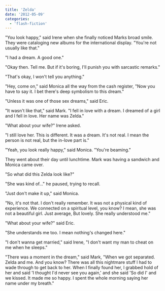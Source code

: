 ```yaml
---
title: 'Zelda'
date: '2012-05-09'
categories:
  - 'flash-fiction'
---
```


"You look happy," said Irene when she finally noticed Marks broad smile. They
were cataloging new albums for the international display. "You're not usually
like that."

<!-- truncate -->


"I had a dream. A good one."

"Okay then. Tell me. But if it's boring, I'll punish you with sarcastic
remarks."

"That's okay, I won't tell you anything."

"Hey, come on," said Monica all the way from the cash register, "Now you have to
say it. I bet there's deep symbolism to this dream."

"Unless it was one of those sex dreams," said Eric.

"It wasn't like that," said Mark. "I fell in love with a dream. I dreamed of a
girl and I fell in love. Her name was Zelda."

"What about your wife?" Irene asked.

"I still love her. This is different. It was a dream. It's not real. I mean the
person is not real, but the in-love part is."

"Yeah, you look really happy," said Monica. "You're beaming."

They went about their day until lunchtime. Mark was having a sandwich and Monica
came over.

"So what did this Zelda look like?"

"She was kind of..." he paused, trying to recall.

"Just don't make it up," said Monica.

"No, it's not that. I don't really remember. It was not a physical kind of
experience. We connected on a spiritual level, you know? I mean, she was not a
beautiful girl. Just average, But lovely. She really understood me."

"What about your wife?" said Eric.

"She understands me too. I mean nothing's changed here."

"I don't wanna get married," said Irene, "I don't want my man to cheat on me
when he sleeps."

"There was a moment in the dream," said Mark, "When we got separated. Zelda and
me. And you know? There was all this nightmare stuff I had to wade through to
get back to her. When I finally found her, I grabbed hold of her and said 'I
thought I'd never see you again,' and she said 'So did I' and we kissed. It made
me so happy. I spent the whole morning saying her name under my breath."
